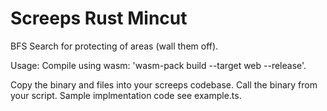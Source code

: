 # Screeps Rust Mincut
 BFS Search for protecting of areas (wall them off).


 Usage: Compile using wasm: 'wasm-pack build --target web --release'.

 Copy the binary and files into your screeps codebase. Call the binary from your script. Sample implmentation code see example.ts.


